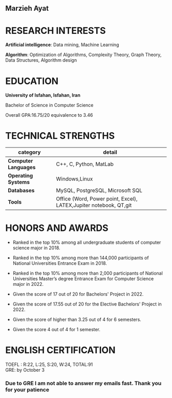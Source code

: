 ## Marzieh Ayat

# RESEARCH INTERESTS
**Artificial intelligence**:  Data mining, Machine Learning  

**Algorithm**: Optimization of Algorithms, Complexity Theory, Graph Theory, Data Structures, Algorithm design  

# EDUCATION
**University of Isfahan, Isfahan, Iran**  

Bachelor of Science in Computer Science  

Overall GPA:16.75/20 equivalence to 3.46  

# TECHNICAL STRENGTHS  

| category  |  detail   |
| --- | --- |
| **Computer Languages**  | C++, C, Python, MatLab |
| **Operating Systems** | Windows,Linux |
| **Databases**  | MySQL, PostgreSQL, Microsoft SQL  |
 |**Tools**  | Office (Word, Power point, Excel), LATEX,Jupiter notebook, QT,git |  

# HONORS AND AWARDS  

- Ranked in the top 10% among all undergraduate students of computer science major in 2018.

- Ranked in the top 10% among more than 144,000 participants of National Universities
Entrance Exam in 2018.
- Ranked in the top 10% among more than 2,000 participants of National Universities Master’s degree Entrance Exam for Computer Science major in 2022.
- Given the score of 17 out of 20 for Bachelors' Project in 2022.
- Given the score of 17.55 out of 20 for the Elective Bachelors' Project in 2022.
- Given the score of higher than 3.25 out of 4 for 6 semesters.
- Given the score 4 out of 4 for 1 semester.

# ENGLISH CERTIFICATION
TOEFL : R:22, L:25, S:20, W:24, TOTAL:91  
GRE: by October 3 

### Due to GRE I am not able to answer my emails fast. Thank you for your patience
